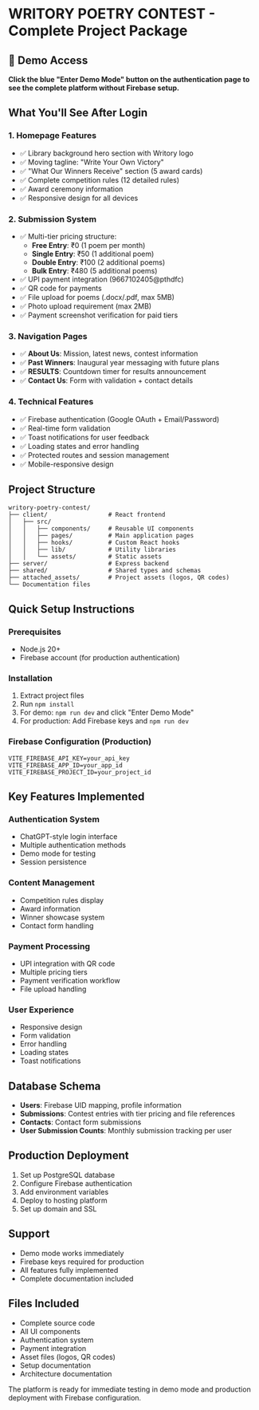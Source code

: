 # WRITORY POETRY CONTEST - Complete Project Package

## 🎯 Demo Access
**Click the blue "Enter Demo Mode" button on the authentication page to see the complete platform without Firebase setup.**

## What You'll See After Login

### 1. Homepage Features
- ✅ Library background hero section with Writory logo
- ✅ Moving tagline: "Write Your Own Victory"
- ✅ "What Our Winners Receive" section (5 award cards)
- ✅ Complete competition rules (12 detailed rules)
- ✅ Award ceremony information
- ✅ Responsive design for all devices

### 2. Submission System
- ✅ Multi-tier pricing structure:
  - **Free Entry**: ₹0 (1 poem per month)
  - **Single Entry**: ₹50 (1 additional poem)
  - **Double Entry**: ₹100 (2 additional poems)
  - **Bulk Entry**: ₹480 (5 additional poems)
- ✅ UPI payment integration (9667102405@pthdfc)
- ✅ QR code for payments
- ✅ File upload for poems (.docx/.pdf, max 5MB)
- ✅ Photo upload requirement (max 2MB)
- ✅ Payment screenshot verification for paid tiers

### 3. Navigation Pages
- ✅ **About Us**: Mission, latest news, contest information
- ✅ **Past Winners**: Inaugural year messaging with future plans
- ✅ **RESULTS**: Countdown timer for results announcement
- ✅ **Contact Us**: Form with validation + contact details

### 4. Technical Features
- ✅ Firebase authentication (Google OAuth + Email/Password)
- ✅ Real-time form validation
- ✅ Toast notifications for user feedback
- ✅ Loading states and error handling
- ✅ Protected routes and session management
- ✅ Mobile-responsive design

## Project Structure
```
writory-poetry-contest/
├── client/                 # React frontend
│   ├── src/
│   │   ├── components/     # Reusable UI components
│   │   ├── pages/          # Main application pages
│   │   ├── hooks/          # Custom React hooks
│   │   ├── lib/            # Utility libraries
│   │   └── assets/         # Static assets
├── server/                 # Express backend
├── shared/                 # Shared types and schemas
├── attached_assets/        # Project assets (logos, QR codes)
└── Documentation files
```

## Quick Setup Instructions

### Prerequisites
- Node.js 20+
- Firebase account (for production authentication)

### Installation
1. Extract project files
2. Run `npm install`
3. For demo: `npm run dev` and click "Enter Demo Mode"
4. For production: Add Firebase keys and `npm run dev`

### Firebase Configuration (Production)
```env
VITE_FIREBASE_API_KEY=your_api_key
VITE_FIREBASE_APP_ID=your_app_id
VITE_FIREBASE_PROJECT_ID=your_project_id
```

## Key Features Implemented

### Authentication System
- ChatGPT-style login interface
- Multiple authentication methods
- Demo mode for testing
- Session persistence

### Content Management
- Competition rules display
- Award information
- Winner showcase system
- Contact form handling

### Payment Processing
- UPI integration with QR code
- Multiple pricing tiers
- Payment verification workflow
- File upload handling

### User Experience
- Responsive design
- Form validation
- Error handling
- Loading states
- Toast notifications

## Database Schema
- **Users**: Firebase UID mapping, profile information
- **Submissions**: Contest entries with tier pricing and file references
- **Contacts**: Contact form submissions
- **User Submission Counts**: Monthly submission tracking per user

## Production Deployment
1. Set up PostgreSQL database
2. Configure Firebase authentication
3. Add environment variables
4. Deploy to hosting platform
5. Set up domain and SSL

## Support
- Demo mode works immediately
- Firebase keys required for production
- All features fully implemented
- Complete documentation included

## Files Included
- Complete source code
- All UI components
- Authentication system
- Payment integration
- Asset files (logos, QR codes)
- Setup documentation
- Architecture documentation

The platform is ready for immediate testing in demo mode and production deployment with Firebase configuration.